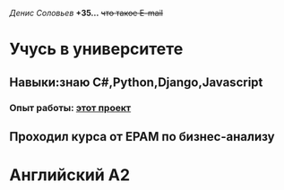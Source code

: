*Денис Соловьев*
**+35...**
~~что такое E-mail~~
# Учусь в университете
## Навыки:знаю С#,Python,Django,Javascript
### Опыт работы: [этот проект](https://github.com/hekatatwo/Tip/tree/lr_1)
## Проходил курса от EPAM по бизнес-анализу
# Английский А2
